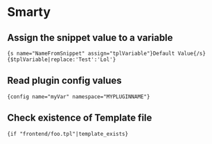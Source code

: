# Smarty

## Assign the snippet value to a variable

```markup
{s name="NameFromSnippet" assign="tplVariable"}Default Value{/s}
{$tplVariable|replace:'Test':'Lol'}
```

## Read plugin config values

```text
{config name="myVar" namespace="MYPLUGINNAME"}
```

## Check existence of Template file

```text
{if "frontend/foo.tpl"|template_exists}
```

